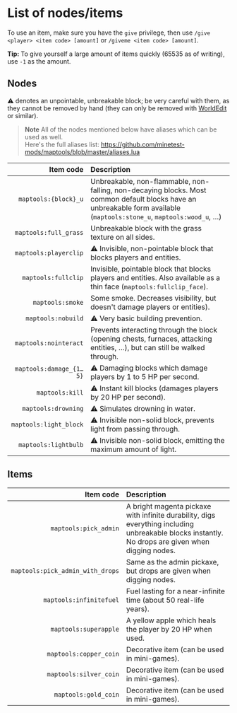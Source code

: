# List of nodes/items

To use an item, make sure you have the `give` privilege, then use
`/give <player> <item code> [amount]` or `/giveme <item code> [amount]`.

**Tip:** To give yourself a large amount of items quickly (65535 as of writing),
use `-1` as the amount.

## Nodes

:warning: denotes an unpointable, unbreakable block; be very careful with them,
as they cannot be removed by hand (they can only be removed with
[WorldEdit](https://github.com/Uberi/Minetest-WorldEdit) or similar).

> **Note**
> All of the nodes mentioned below have aliases which can be used as well.\
> Here's the full aliases list: <https://github.com/minetest-mods/maptools/blob/master/aliases.lua>

| Item code               | Description                                                                                                                                                            |
| ----------------------: | :--------------------------------------------------------------------------------------------------------------------------------------------------------------------- |
| `maptools:{block}_u`    | Unbreakable, non-flammable, non-falling, non-decaying blocks. Most common default blocks have an unbreakable form available (`maptools:stone_u`, `maptools:wood_u`, …) |
| `maptools:full_grass`   | Unbreakable block with the grass texture on all sides.                                                                                                                 |
| `maptools:playerclip`  | :warning: Invisible, non-pointable block that blocks players and entities.                                                                                              |
| `maptools:fullclip`    | Invisible, pointable block that blocks players and entities. Also available as a thin face (`maptools:fullclip_face`).                                                  |
| `maptools:smoke`        | Some smoke. Decreases visibility, but doesn't damage players or entities).                                                                                             |
| `maptools:nobuild`     | :warning: Very basic building prevention.                                                                                                                               |
| `maptools:nointeract`  | Prevents interacting through the block (opening chests, furnaces, attacking entities, …), but can still be walked through.                                              |
| `maptools:damage_{1…5}` | :warning: Damaging blocks which damage players by 1 to 5 HP per second.                                                                                                |
| `maptools:kill`         | :warning: Instant kill blocks (damages players by 20 HP per second).                                                                                                   |
| `maptools:drowning`     | :warning: Simulates drowning in water.                                                                                                                                 |
| `maptools:light_block`  | :warning: Invisible non-solid block, prevents light from passing through.                                                                                              |
| `maptools:lightbulb`   | :warning: Invisible non-solid block, emitting the maximum amount of light.                                                                                              |

## Items

| Item code                        | Description                                                                                                                                       |
| -------------------------------: | :------------------------------------------------------------------------------------------------------------------------------------------------ |
| `maptools:pick_admin`            | A bright magenta pickaxe with infinite durability, digs everything including unbreakable blocks instantly. No drops are given when digging nodes. |
| `maptools:pick_admin_with_drops` | Same as the admin pickaxe, but drops are given when digging nodes.                                                                                |
| `maptools:infinitefuel`         | Fuel lasting for a near-infinite time (about 50 real-life years).                                                                                  |
| `maptools:superapple`           | A yellow apple which heals the player by 20 HP when used.                                                                                          |
| `maptools:copper_coin`           | Decorative item (can be used in mini-games).                                                                                                      |
| `maptools:silver_coin`           | Decorative item (can be used in mini-games).                                                                                                      |
| `maptools:gold_coin`             | Decorative item (can be used in mini-games).                                                                                                      |
